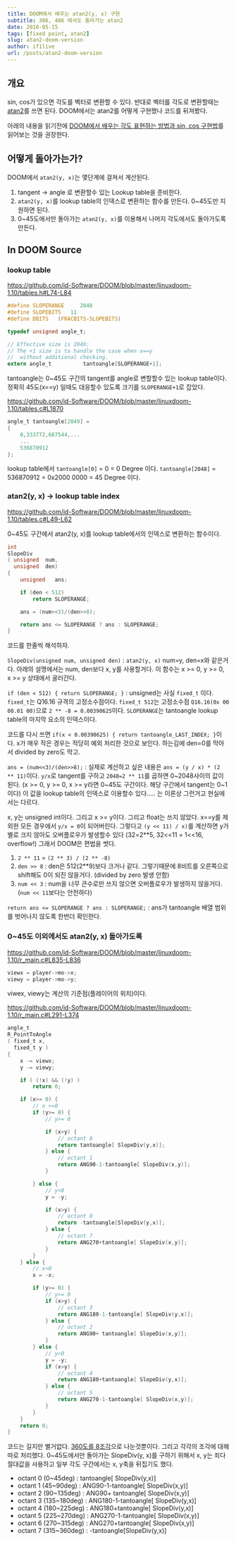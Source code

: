```yaml
---
title: DOOM에서 배우는 atan2(y, x) 구현
subtitle: 386, 486 에서도 돌아가는 atan2
date: 2016-05-15
tags: [fixed point, atan2]
slug: atan2-doom-version
author: if1live
url: /posts/atan2-doom-version
---
```


## 개요

sin, cos가 있으면 각도를 벡터로 변환할 수 있다.
반대로 벡터를 각도로 변환할때는 [atan2][c_atan2]를 쓰면 된다.
DOOM에서는 atan2를 어떻게 구현했나 코드를 뒤져봤다.

아래의 내용을 읽기전에 [DOOM에서 배우는 각도 표현하는 방법과 sin, cos 구현법]({filename}angle-and-sine-doom-version.md)를 읽어보는 것을 권장한다.

## 어떻게 돌아가는가?
DOOM에서 `atan2(y, x)`는 몇단계에 걸쳐서 계산된다.

1. tangent -> angle 로 변환할수 있는 Lookup table을 준비한다.
2. `atan2(y, x)`를 lookup table의 인덱스로 변환하는 함수를 만든다. 0~45도만 지원하면 된다.
3. 0~45도에서만 돌아가는 `atan2(y, x)`를 이용해서 나머지 각도에서도 돌아가도록 만든다.

## In DOOM Source
### lookup table
https://github.com/id-Software/DOOM/blob/master/linuxdoom-1.10/tables.h#L74-L84

```c
#define SLOPERANGE	   2048
#define SLOPEBITS	11
#define DBITS	(FRACBITS-SLOPEBITS)

typedef unsigned angle_t;

// Effective size is 2049;
// The +1 size is to handle the case when x==y
//  without additional checking.
extern angle_t			tantoangle[SLOPERANGE+1];
```

tantoangle는 0~45도 구간의 tangent를 angle로 변할할수 있는 lookup table이다.
정확히 45도(x==y) 일때도 대응할수 있도록 크기를 `SLOPERANGE+1`로 잡았다.

https://github.com/id-Software/DOOM/blob/master/linuxdoom-1.10/tables.c#L1870

```c
angle_t tantoangle[2049] =
{
    0,333772,667544,...
    ...
    536870912
};
```

lookup table에서 `tantoangle[0]` = 0 = 0 Degree 이다.
`tantoangle[2048]` = 536870912 = 0x2000 0000 = 45 Degree 이다.

### atan2(y, x) -> lookup table index
https://github.com/id-Software/DOOM/blob/master/linuxdoom-1.10/tables.c#L49-L62

0~45도 구간에서 atan2(y, x)를 lookup table에서의 인덱스로 변환하는 함수이다.

```c
int
SlopeDiv
( unsigned  num,
  unsigned  den)
{
    unsigned   ans;

    if (den < 512)
        return SLOPERANGE;

    ans = (num<<3)/(den>>8);

    return ans <= SLOPERANGE ? ans : SLOPERANGE;
}
```

코드를 한줄씩 해석하자.

`SlopeDiv(unsigned num, unsigned den)` :
`atan2(y, x)` num=y, den=x와 같은거다. 아래의 설명에서는 num, den보다 x, y를 사용할거다.
이 함수는 x >= 0, y >= 0, x >= y 상태에서 굴러간다.

`if (den < 512) { return SLOPERANGE; }` :
unsigned는 사실 `fixed_t` 이다. `fixed_t`는 Q16.16 규격의 고정소수점이다.
`fixed_t 512`는 고정소수점 `Q16.16(0x 00 00.01 00)`으로 `2 ** -8 = 0.00390625`이다.
`SLOPERANGE`는 tantoangle lookup table의 마지막 요소의 인덱스이다.

코드를 다시 쓰면 `if(x < 0.00390625) { return tantoangle_LAST_INDEX; }`이다.
x가 매우 작은 경우는 적당히 예외 처리한 것으로 보인다. 하는김에 den=0를 막아서 divided by zero도 막고.

`ans = (num<<3)/(den>>8);` :
실제로 계산하고 싶은 내용은 `ans = (y / x) * (2 ** 11)`이다.
`y/x`로 tangent를 구하고 `2048=2 ** 11`를 곱하면 0~2048사이의 값이 된다. (x >= 0, y >= 0, x >= y라면 0~45도 구간이다. 해당 구간에서 tangent는 0~1이다)
이 값을 lookup table의 인덱스로 이용할수 있다..... 는 이론상 그런거고 현실에서는 다르다.

x, y는 unsigned int이다. 그리고 x >= y이다. 그리고 float는 쓰지 않았다.
x==y를 제외한 모든 경우에서 `y/x = 0`이 되어버린다.
그렇다고 `(y << 11) / x)`를 계산하면 y가 별로 크지 않아도 오버플로우가 발생할수 있다 (32=2**5, 32<<11 = 1<<16, overflow!)
그래서 DOOM은 편법을 썻다.

1. `2 ** 11` = `(2 ** 3) / (2 ** -8)`
2. `den >> 8` : den은 512(2**9)보다 크거나 같다. 그렇기때문에 8비트를 오른쪽으로 shift해도 0이 되진 않을거다. (divided by zero 발생 안함)
3. `num << 3` : num을 너무 큰수로만 쓰지 않으면 오버플로우가 발생하지 않을거다. (`num << 11`보다는 안전하다)

`return ans <= SLOPERANGE ? ans : SLOPERANGE;` : ans가 tantoangle 배열 범위를 벗어나지 않도록 한번더 확인한다.


### 0~45도 이외에서도 atan2(y, x) 돌아가도록

https://github.com/id-Software/DOOM/blob/master/linuxdoom-1.10/r_main.c#L835-L836

```c
viewx = player->mo->x;
viewy = player->mo->y;
```

viwex, viewy는 계산의 기준점(플레이어의 위치)이다.

https://github.com/id-Software/DOOM/blob/master/linuxdoom-1.10/r_main.c#L291-L374

```c
angle_t
R_PointToAngle
( fixed_t x,
  fixed_t y )
{
    x -= viewx;
    y -= viewy;

    if ( (!x) && (!y) )
        return 0;

    if (x>= 0) {
        // x >=0
        if (y>= 0) {
            // y>= 0

            if (x>y) {
                // octant 0
                return tantoangle[ SlopeDiv(y,x)];
            } else {
                // octant 1
                return ANG90-1-tantoangle[ SlopeDiv(x,y)];
            }

        } else {
            // y<0
            y = -y;

            if (x>y) {
                // octant 8
                return -tantoangle[SlopeDiv(y,x)];
            } else {
                // octant 7
                return ANG270+tantoangle[ SlopeDiv(x,y)];
            }
        }
    } else {
        // x<0
        x = -x;

        if (y>= 0) {
            // y>= 0
            if (x>y) {
                // octant 3
                return ANG180-1-tantoangle[ SlopeDiv(y,x)];
            } else {
                // octant 2
                return ANG90+ tantoangle[ SlopeDiv(x,y)];
            }
        } else {
            // y<0
            y = -y;
            if (x>y) {
                // octant 4
                return ANG180+tantoangle[ SlopeDiv(y,x)];
            } else {
                // octant 5
                return ANG270-1-tantoangle[ SlopeDiv(x,y)];
            }
        }
    }
    return 0;
}
```

코드는 길지만 별거없다. [360도를 8조각][wiki_octant]으로 나눈것뿐이다.
그리고 각각의 조각에 대해 따로 처리했다.
0~45도에서만 돌아가는 SlopeDiv(y, x)를 구하기 위해서 x, y는 죄다 절대값을 사용하고 일부 각도 구간에서는 x, y축을 뒤집기도 했다.

* octant 0 (0~45deg) : tantoangle[ SlopeDiv(y,x)]
* octant 1 (45~90deg) : ANG90-1-tantoangle[ SlopeDiv(x,y)]
* octant 2 (90~135deg) : ANG90+ tantoangle[ SlopeDiv(x,y)]
* octant 3 (135~180deg) : ANG180-1-tantoangle[ SlopeDiv(y,x)]
* octant 4 (180~225deg) : ANG180+tantoangle[ SlopeDiv(y,x)]
* octant 5 (225~270deg) : ANG270-1-tantoangle[ SlopeDiv(x,y)]
* octant 6 (270~315deg) : ANG270+tantoangle[ SlopeDiv(x,y)]
* octant 7 (315~360deg) : -tantoangle[SlopeDiv(y,x)]


[c_atan2]: http://en.cppreference.com/w/c/numeric/math/atan2
[wiki_octant]: https://en.wikipedia.org/wiki/Octant_%28plane_geometry%29
